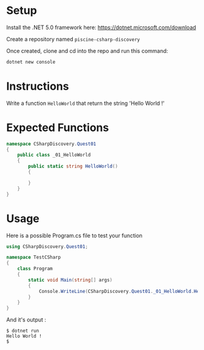 # Setup

Install the .NET 5.0 framework here:
https://dotnet.microsoft.com/download

Create a repository named `piscine-csharp-discovery`

Once created, clone and cd into the repo and run this command:
```sh
dotnet new console
```

# Instructions

Write a function `HelloWorld` that return the string 'Hello World !'

# Expected Functions

```C#
namespace CSharpDiscovery.Quest01
{
    public class _01_HelloWorld
    {
        public static string HelloWorld()
        {

        }
    }
}
```

# Usage

Here is a possible Program.cs file to test your function

```C#
using CSharpDiscovery.Quest01;

namespace TestCSharp
{
    class Program
    {
        static void Main(string[] args)
        {
            Console.WriteLine(CSharpDiscovery.Quest01._01_HelloWorld.HelloWorld());
        }
    }
}
```

And it's output :

```
$ dotnet run
Hello World !
$
```
